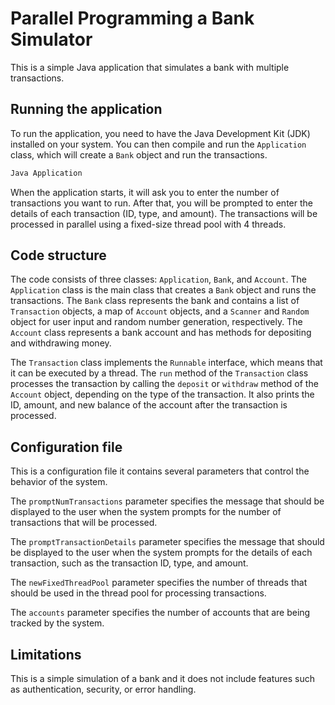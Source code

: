 # Parallel Programming a Bank Simulator

This is a simple Java application that simulates a bank with multiple transactions.

## Running the application

To run the application, you need to have the Java Development Kit (JDK) installed on your system. You can then compile and run the `Application` class, which will create a `Bank` object and run the transactions.

```sh
Java Application
```

When the application starts, it will ask you to enter the number of transactions you want to run. After that, you will be prompted to enter the details of each transaction (ID, type, and amount). The transactions will be processed in parallel using a fixed-size thread pool with 4 threads.

## Code structure

The code consists of three classes: `Application`, `Bank`, and `Account`. The `Application` class is the main class that creates a `Bank` object and runs the transactions. The `Bank` class represents the bank and contains a list of `Transaction` objects, a map of `Account` objects, and a `Scanner` and `Random` object for user input and random number generation, respectively. The `Account` class represents a bank account and has methods for depositing and withdrawing money.

The `Transaction` class implements the `Runnable` interface, which means that it can be executed by a thread. The `run` method of the `Transaction` class processes the transaction by calling the `deposit` or `withdraw` method of the `Account` object, depending on the type of the transaction. It also prints the ID, amount, and new balance of the account after the transaction is processed.

## Configuration file

This is a configuration file it contains several parameters that control the behavior of the system.

The `promptNumTransactions` parameter specifies the message that should be displayed to the user when the system prompts for the number of transactions that will be processed.

The `promptTransactionDetails` parameter specifies the message that should be displayed to the user when the system prompts for the details of each transaction, such as the transaction ID, type, and amount.

The `newFixedThreadPool` parameter specifies the number of threads that should be used in the thread pool for processing transactions.

The `accounts` parameter specifies the number of accounts that are being tracked by the system.

## Limitations

This is a simple simulation of a bank and it does not include features such as authentication, security, or error handling. 

